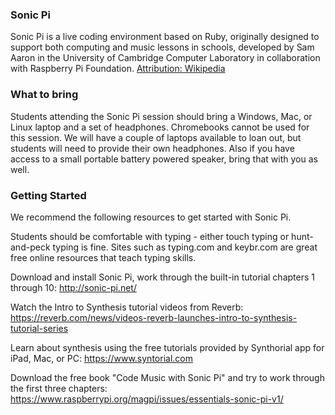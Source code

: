 ### Sonic Pi

Sonic Pi is a live coding environment based on Ruby, originally designed to support both computing and music lessons in schools, developed by Sam Aaron in the University of Cambridge Computer Laboratory in collaboration with Raspberry Pi Foundation. 
[Attribution: Wikipedia](https://en.wikipedia.org/wiki/Sonic_Pi)


### What to bring
Students attending the Sonic Pi session should bring a Windows, Mac, or Linux laptop and a set of headphones. Chromebooks cannot be used for this session. We will have a couple of laptops available to loan out, but students will need to provide their own headphones. Also if you have access to a small portable battery powered speaker, bring that with you as well.


### Getting Started  
We recommend the following resources to get started with Sonic Pi.

Students should be comfortable with typing - either touch typing or hunt-and-peck typing is fine. 
Sites such as typing.com and keybr.com are great free online resources that teach typing skills.

Download and install Sonic Pi, work through the built-in tutorial chapters 1 through 10:
<http://sonic-pi.net/>

Watch the Intro to Synthesis tutorial videos from Reverb:
<https://reverb.com/news/videos-reverb-launches-intro-to-synthesis-tutorial-series>

Learn about synthesis using the free tutorials provided by Synthorial app for iPad, Mac, or PC:
<https://www.syntorial.com>

Download the free book "Code Music with Sonic Pi" and try to work through the first three chapters:
<https://www.raspberrypi.org/magpi/issues/essentials-sonic-pi-v1/>
